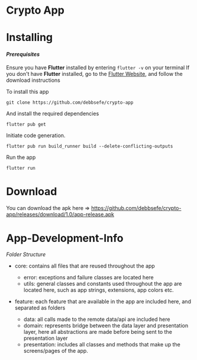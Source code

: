 # Crypto App

# Installing

#### _Prerequisites_

Ensure you have **Flutter** installed by entering `flutter -v` on your terminal
If you don't have **Flutter** installed, go to the [Flutter Website](http://flutter.dev), and follow the download instructions

To install this app

`git clone https://github.com/debbsefe/crypto-app`

And install the required dependencies

`flutter pub get`

Initiate code generation.

`flutter pub run build_runner build --delete-conflicting-outputs`

Run the app

`flutter run`

# Download

You can download the apk here => https://github.com/debbsefe/crypto-app/releases/download/1.0/app-release.apk

# App-Development-Info

_Folder Structure_

- core: contains all files that are reused throughout the app

  - error: exceptions and failure classes are located here
  - utils: general classes and constants used throughout the app are located here, such as app strings, extensions, app colors etc.

- feature: each feature that are available in the app are included here, and separated as folders

  - data: all calls made to the remote data/api are included here
  - domain: represents bridge between the data layer and presentation layer, here all abstractions are made before being sent to the presentation layer
  - presentation: includes all classes and methods that make up the screens/pages of the app.

